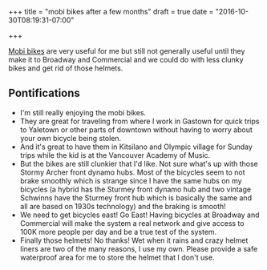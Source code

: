 +++
title = "mobi bikes after a few months"
draft = true
date = "2016-10-30T08:19:31-07:00"

+++

[Mobi bikes](https://www.mobibikes.ca/) are very useful for me but still not generally useful until they make it to Broadway and Commercial and we could do with less clunky bikes and get rid of those helmets.

<!--more-->

## Pontifications

* I'm still really enjoying the mobi bikes.
* They are great for traveling from where I work in Gastown for quick trips to Yaletown or other parts of downtown without having to worry about your own bicycle being stolen.
* And it's great to have them in Kitsilano and Olympic village for Sunday trips while the kid is at the Vancouver Academy of Music.
* But the bikes are still clunkier that I'd like. Not sure what's up with those Stormy Archer front dynamo hubs. Most of the bicycles seem to not brake smoothly which is strange since I have the same hubs on my bicycles (a hybrid has the Sturmey front dynamo hub and two vintage Schwinns have the Sturmey front hub which is basically the same and all are based on 1930s technology) and the braking is smooth!
* We need to get bicycles east! Go East! Having bicycles at Broadway and Commercial will make the system a real network and give access to 100K more people per day and be a true test of the system.
* Finally those helmets! No thanks! Wet when it rains and crazy helmet liners are two of the many reasons, I use my own. Please provide a safe waterproof area for me to store the helmet that I don't use.

